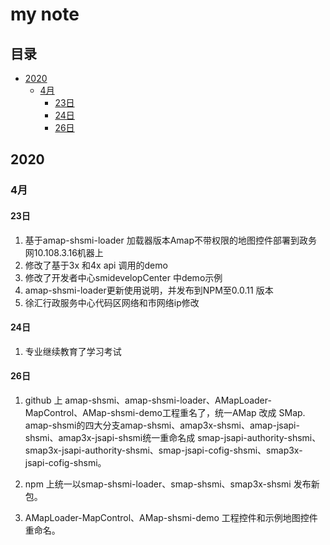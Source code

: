 # my note

## 目录
- [2020](#2020)
  - [4月](#4月)
    - [23日](#23日)
    - [24日](#24日)
    - [26日](#26日)


## 2020
### 4月
#### 23日
1. 基于amap-shsmi-loader 加载器版本Amap不带权限的地图控件部署到政务网10.108.3.16机器上
2. 修改了基于3x 和4x api 调用的demo
3. 修改了开发者中心smidevelopCenter 中demo示例
4. amap-shsmi-loader更新使用说明，并发布到NPM至0.0.11 版本
5. 徐汇行政服务中心代码区网络和市网络ip修改

#### 24日
1. 专业继续教育了学习考试

#### 26日
1. github 上 amap-shsmi、amap-shsmi-loader、AMapLoader-MapControl、AMap-shsmi-demo工程重名了，统一AMap 改成 SMap. amap-shsmi的四大分支amap-shsmi、amap3x-shsmi、amap-jsapi-shsmi、amap3x-jsapi-shsmi统一重命名成 smap-jsapi-authority-shsmi、smap3x-jsapi-authority-shsmi、smap-jsapi-cofig-shsmi、smap3x-jsapi-cofig-shsmi。

2. npm 上统一以smap-shsmi-loader、smap-shsmi、smap3x-shsmi 发布新包。

3. AMapLoader-MapControl、AMap-shsmi-demo 工程控件和示例地图控件重命名。


 